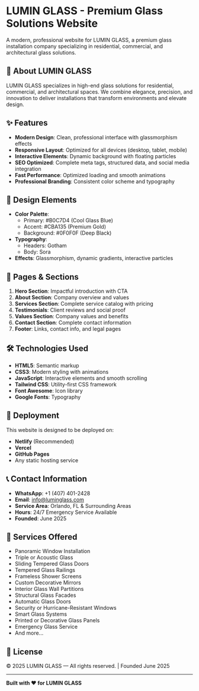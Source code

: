 # LUMIN GLASS - Premium Glass Solutions Website

A modern, professional website for LUMIN GLASS, a premium glass installation company specializing in residential, commercial, and architectural glass solutions.

## 🏢 About LUMIN GLASS

LUMIN GLASS specializes in high-end glass solutions for residential, commercial, and architectural spaces. We combine elegance, precision, and innovation to deliver installations that transform environments and elevate design.

## ✨ Features

- **Modern Design**: Clean, professional interface with glassmorphism effects
- **Responsive Layout**: Optimized for all devices (desktop, tablet, mobile)
- **Interactive Elements**: Dynamic background with floating particles
- **SEO Optimized**: Complete meta tags, structured data, and social media integration
- **Fast Performance**: Optimized loading and smooth animations
- **Professional Branding**: Consistent color scheme and typography

## 🎨 Design Elements

- **Color Palette**: 
  - Primary: #B0C7D4 (Cool Glass Blue)
  - Accent: #CBA135 (Premium Gold)
  - Background: #0F0F0F (Deep Black)
- **Typography**: 
  - Headers: Gotham
  - Body: Sora
- **Effects**: Glassmorphism, dynamic gradients, interactive particles

## 📱 Pages & Sections

1. **Hero Section**: Impactful introduction with CTA
2. **About Section**: Company overview and values
3. **Services Section**: Complete service catalog with pricing
4. **Testimonials**: Client reviews and social proof
5. **Values Section**: Company values and benefits
6. **Contact Section**: Complete contact information
7. **Footer**: Links, contact info, and legal pages

## 🛠️ Technologies Used

- **HTML5**: Semantic markup
- **CSS3**: Modern styling with animations
- **JavaScript**: Interactive elements and smooth scrolling
- **Tailwind CSS**: Utility-first CSS framework
- **Font Awesome**: Icon library
- **Google Fonts**: Typography

## 🚀 Deployment

This website is designed to be deployed on:
- **Netlify** (Recommended)
- **Vercel**
- **GitHub Pages**
- Any static hosting service

## 📞 Contact Information

- **WhatsApp**: +1 (407) 401-2428
- **Email**: info@luminglass.com
- **Service Area**: Orlando, FL & Surrounding Areas
- **Hours**: 24/7 Emergency Service Available
- **Founded**: June 2025

## 🎯 Services Offered

- Panoramic Window Installation
- Triple or Acoustic Glass
- Sliding Tempered Glass Doors
- Tempered Glass Railings
- Frameless Shower Screens
- Custom Decorative Mirrors
- Interior Glass Wall Partitions
- Structural Glass Facades
- Automatic Glass Doors
- Security or Hurricane-Resistant Windows
- Smart Glass Systems
- Printed or Decorative Glass Panels
- Emergency Glass Service
- And more...

## 📄 License

© 2025 LUMIN GLASS — All rights reserved. | Founded June 2025

---

**Built with ❤️ for LUMIN GLASS** 
